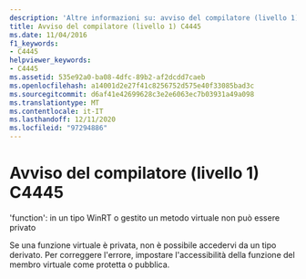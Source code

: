 ```yaml
---
description: 'Altre informazioni su: avviso del compilatore (livello 1) C4445'
title: Avviso del compilatore (livello 1) C4445
ms.date: 11/04/2016
f1_keywords:
- C4445
helpviewer_keywords:
- C4445
ms.assetid: 535e92a0-ba08-4dfc-89b2-af2dcdd7caeb
ms.openlocfilehash: a14001d2e27f41c8256752d575e40f33085bad3c
ms.sourcegitcommit: d6af41e42699628c3e2e6063ec7b03931a49a098
ms.translationtype: MT
ms.contentlocale: it-IT
ms.lasthandoff: 12/11/2020
ms.locfileid: "97294886"
---
```

# <a name="compiler-warning-level-1-c4445"></a>Avviso del compilatore (livello 1) C4445

'function': in un tipo WinRT o gestito un metodo virtuale non può essere privato

Se una funzione virtuale è privata, non è possibile accedervi da un tipo derivato. Per correggere l'errore, impostare l'accessibilità della funzione del membro virtuale come protetta o pubblica.
